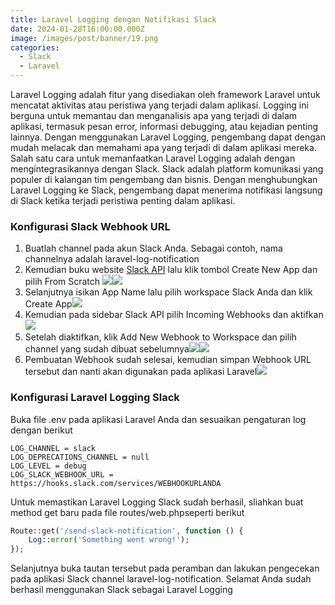 ```yaml
---
title: Laravel Logging dengan Notifikasi Slack
date: 2024-01-28T16:00:00.000Z
image: /images/post/banner/19.png
categories:
  - Slack
  - Laravel
---
```


Laravel Logging adalah fitur yang disediakan oleh framework Laravel untuk mencatat aktivitas atau peristiwa yang terjadi dalam aplikasi. Logging ini berguna untuk memantau dan menganalisis apa yang terjadi di dalam aplikasi, termasuk pesan error, informasi debugging, atau kejadian penting lainnya. Dengan menggunakan Laravel Logging, pengembang dapat dengan mudah melacak dan memahami apa yang terjadi di dalam aplikasi mereka.
Salah satu cara untuk memanfaatkan Laravel Logging adalah dengan mengintegrasikannya dengan Slack. Slack adalah platform komunikasi yang populer di kalangan tim pengembang dan bisnis. Dengan menghubungkan Laravel Logging ke Slack, pengembang dapat menerima notifikasi langsung di Slack ketika terjadi peristiwa penting dalam aplikasi.

### Konfigurasi Slack Webhook URL

1. Buatlah channel pada akun Slack Anda. Sebagai contoh, nama channelnya adalah laravel-log-notification 
2. Kemudian buku website [Slack API](https://api.slack.com/apps) lalu klik tombol Create New App dan pilih From Scratch ![](</images/post/slack/Cuplikan layar 2024-01-29 184449.png>)![](</images/post/slack/Cuplikan layar 2024-01-29 184508.png>)
3. Selanjutnya isikan App Name lalu pilih workspace Slack Anda dan klik Create App![](</images/post/slack/Cuplikan layar 2024-01-29 184535.png>)
4. Kemudian pada sidebar Slack API pilih Incoming Webhooks dan aktifkan![](</images/post/slack/Cuplikan layar 2024-01-29 184932.png>)
5. Setelah diaktifkan, klik Add New Webhook to Workspace dan pilih channel yang sudah dibuat sebelumnya![](</images/post/slack/Cuplikan layar 2024-01-29 184955.png>)![](</images/post/slack/Cuplikan layar 2024-01-29 185021.png>)
6. Pembuatan Webhook sudah selesai, kemudian simpan Webhook URL tersebut dan nanti akan digunakan pada aplikasi Laravel![](</images/post/slack/Cuplikan layar 2024-01-29 185047.png>)

### Konfigurasi Laravel Logging Slack

Buka file .env pada aplikasi Laravel Anda dan sesuaikan pengaturan log dengan berikut

```
LOG_CHANNEL = slack
LOG_DEPRECATIONS_CHANNEL = null
LOG_LEVEL = debug
LOG_SLACK_WEBHOOK_URL = https://hooks.slack.com/services/WEBHOOKURLANDA
```

Untuk memastikan Laravel Logging Slack sudah berhasil, sliahkan buat method get baru pada file routes/web.phpseperti berikut

```php
Route::get('/send-slack-notification', function () {
    Log::error('Something went wrong!');
});
```

Selanjutnya buka tautan tersebut pada peramban dan lakukan pengecekan pada aplikasi Slack channel laravel-log-notification. Selamat Anda sudah berhasil menggunakan Slack sebagai Laravel Logging
